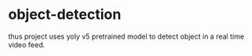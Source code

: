 # object-detection
thus project uses yoly v5 pretrained model to detect object in a real time video feed.
